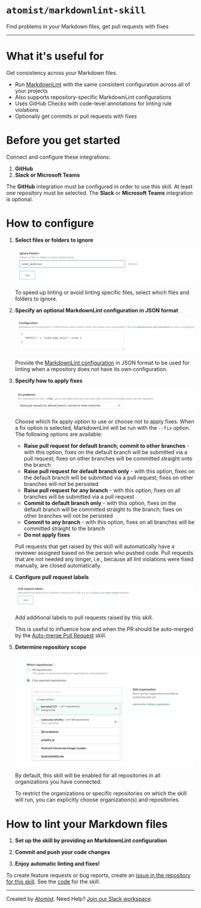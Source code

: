 # `atomist/markdownlint-skill`

<!---atomist-skill-description:start--->

Find problems in your Markdown files, get pull requests with fixes

<!---atomist-skill-description:end--->

---

<!---atomist-skill-readme:start--->

# What it's useful for

Get consistency across your Markdown files.

-   Run [MarkdownLint](https://github.com/DavidAnson/markdownlint) with
    the same consistent configuration across all of your projects
-   Also supports repository-specific MarkdownLint configurations
-   Uses GitHub Checks with code-level annotations for linting rule violations
-   Optionally get commits or pull requests with fixes

# Before you get started

Connect and configure these integrations:

1. **GitHub**
1. **Slack or Microsoft Teams**

The **GitHub** integration must be configured in order to use this skill. At
least one repository must be selected. The **Slack** or **Microsoft Teams**
integration is optional.

# How to configure

1. **Select files or folders to ignore**

    ![Ignore](docs/images/ignore.png)

    To speed up linting or avoid linting specific files, select which files
    and folders to ignore.

1. **Specify an optional MarkdownLint configuration in JSON format**

    ![Configuration](docs/images/config.png)

    Provide the [MarkdownLint configuration](https://github.com/DavidAnson/markdownlint)
    in JSON format to be used for linting when a repository
    does not have its own configuration.

1. **Specify how to apply fixes**

    ![Fix](docs/images/fix.png)

    Choose which fix apply option to use or choose not to apply fixes.
    When a fix option is selected, MarkdownLint will be run with the `--fix` option.
    The following options are available:

    - **Raise pull request for default branch; commit to other branches** - with this
      option, fixes on the default branch will be submitted via
      a pull request; fixes on other branches will be committed straight
      onto the branch
    - **Raise pull request for default branch only** - with this option, fixes on
      the default branch will be submitted via a pull
      request; fixes on other branches will not be persisted
    - **Raise pull request for any branch** - with this option, fixes on
      all branches will be submitted via a pull request
    - **Commit to default branch only** - with this option, fixes on the
      default branch will be committed straight to the branch; fixes on
      other branches will not be persisted
    - **Commit to any branch** - with this option, fixes on all branches will
      be committed straight to the branch
    - **Do not apply fixes**

    Pull requests that get raised by this skill will automatically have a reviewer
    assigned based on the person who pushed code. Pull requests that are not
    needed any longer, i.e., because all lint violations were fixed manually, are
    closed automatically.

1. **Configure pull request labels**

    ![Labels](docs/images/labels.png)

    Add additional labels to pull requests raised by this skill.

    This is useful to influence how and when the PR should be auto-merged by the
    [Auto-merge Pull Request](https://go.atomist.com/catalog/skills/atomist/github-auto-merge-skill)
    skill.

1. **Determine repository scope**

    ![Repository filter](docs/images/repo-filter.png)

    By default, this skill will be enabled for all repositories in all
    organizations you have connected.

    To restrict the organizations or specific repositories on which the skill
    will run, you can explicitly choose organization(s) and repositories.

# How to lint your Markdown files

1. **Set up the skill by providing an MarkdownLint configuration**

1. **Commit and push your code changes**

1. **Enjoy automatic linting and fixes!**

To create feature requests or bug reports, create an [issue in the repository for this skill](https://github.com/atomist-skills/markdownlint-skill/issues).
See the [code](https://github.com/atomist-skills/markdownlint-skill) for the skill.

<!---atomist-skill-readme:end--->

---

Created by [Atomist][atomist].
Need Help? [Join our Slack workspace][slack].

[atomist]: https://atomist.com/ "Atomist - How Teams Deliver Software"
[slack]: https://join.atomist.com/ "Atomist Community Slack"
